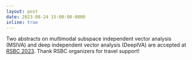 ```yaml
---
layout: post
date: 2023-08-24 15:00:00-0000
inline: true
---
```


Two abstracts on multimodal subspace independent vector analysis (MSIVA) and deep independent vector analysis (DeepIVA) are accepted at [RSBC 2023](http://www.restingstate.com/). Thank RSBC organizers for travel support!